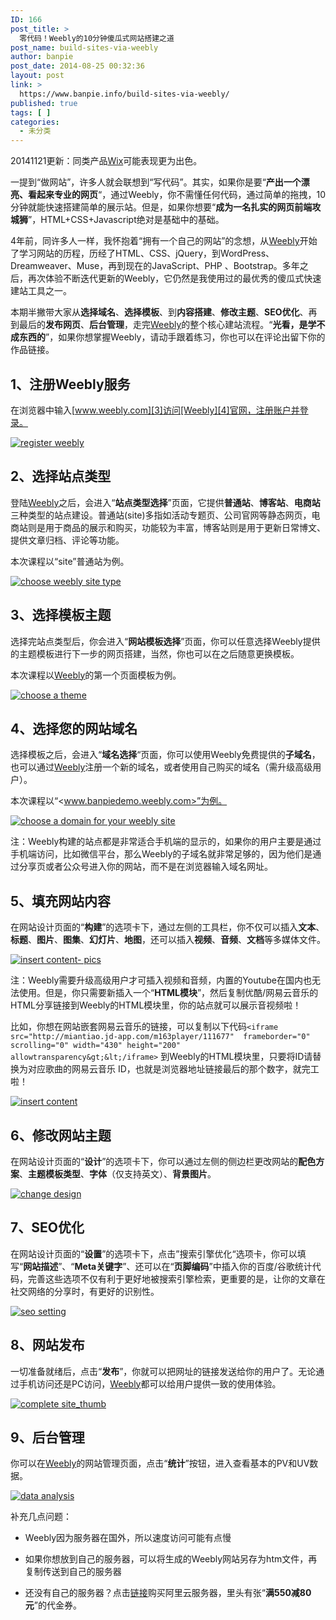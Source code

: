 ```yaml
---
ID: 166
post_title: >
  零代码！Weebly的10分钟傻瓜式网站搭建之道
post_name: build-sites-via-weebly
author: banpie
post_date: 2014-08-25 00:32:36
layout: post
link: >
  https://www.banpie.info/build-sites-via-weebly/
published: true
tags: [ ]
categories:
  - 未分类
---
```

20141121更新：同类产品[Wix][1]可能表现更为出色。

一提到“做网站”，许多人就会联想到“写代码”。其实，如果你是要“**产出一个漂亮、看起来专业的网页**“，通过Weebly，你不需懂任何代码，通过简单的拖拽，10分钟就能快速搭建简单的展示站。但是，如果你想要“**成为一名扎实的网页前端攻城狮**”，HTML+CSS+Javascript绝对是基础中的基础。

4年前，同许多人一样，我怀抱着“拥有一个自己的网站”的念想，从[Weebly][2]开始了学习网站的历程，历经了HTML、CSS、jQuery，到WordPress、Dreamweaver、Muse，再到现在的JavaScript、PHP 、Bootstrap。多年之后，再次体验不断迭代更新的Weebly，它仍然是我使用过的最优秀的傻瓜式快速建站工具之一。

本期半撇带大家从**选择域名**、**选择模板**、到**内容搭建**、**修改主题**、**SEO优化**、再到最后的**发布网页**、**后台管理**，走完[Weebly][2]的整个核心建站流程。“**光看，是学不成东西的**”，如果你想掌握Weebly，请动手跟着练习，你也可以在评论出留下你的作品链接。

## 1、注册Weebly服务

在浏览器中输入[www.weebly.com][3]访问[Weebly][4]官网，注册账户并登录。

[![register weebly][5]][6]

## 2、选择站点类型

登陆[Weebly][2]之后，会进入“**站点类型选择**”页面，它提供**普通站**、**博客站**、**电商站**三种类型的站点建设。普通站(site)多指如活动专题页、公司官网等静态网页，电商站则是用于商品的展示和购买，功能较为丰富，博客站则是用于更新日常博文、提供文章归档、评论等功能。

本次课程以“site”普通站为例。

[![choose weebly site type ][7]][8]

## 3、选择模板主题

选择完站点类型后，你会进入“**网站模板选择**”页面，你可以任意选择Weebly提供的主题模板进行下一步的网页搭建，当然，你也可以在之后随意更换模板。

本次课程以[Weebly][2]的第一个页面模板为例。

[![choose a theme][9]][10]

## 4、选择您的网站域名

选择模板之后，会进入“**域名选择**“页面，你可以使用Weebly免费提供的**子域名**，也可以通过[Weebly][2]注册一个新的域名，或者使用自己购买的域名（需升级高级用户）。

本次课程以“<www.banpiedemo.weebly.com>”为例。

[![choose a domain for your weebly site][11]][12]

注：Weebly构建的站点都是非常适合手机端的显示的，如果你的用户主要是通过手机端访问，比如微信平台，那么Weebly的子域名就非常足够的，因为他们是通过分享页或者公众号进入你的网站，而不是在浏览器输入域名网址。

## 5、填充网站内容

在网站设计页面的“**构建**”的选项卡下，通过左侧的工具栏，你不仅可以插入**文本**、**标题**、**图片**、**图集**、**幻灯片**、**地图**，还可以插入**视频**、**音频**、**文档**等多媒体文件。

[![insert content- pics][13]][14]

注：Weebly需要升级高级用户才可插入视频和音频，内置的Youtube在国内也无法使用。但是，你只需要新插入一个“**HTML模块**”，然后复制优酷/网易云音乐的HTML分享链接到Weebly的HTML模块里，你的站点就可以展示音视频啦！

比如，你想在网站嵌套网易云音乐的链接，可以复制以下代码`<iframe src="http://miantiao.jd-app.com/m163player/111677"  frameborder="0" scrolling="0" width="430" height="200" allowtransparency&gt;&lt;/iframe>` 到Weebly的HTML模块里，只要将ID请替换为对应歌曲的网易云音乐 ID，也就是浏览器地址链接最后的那个数字，就完工啦！

[![insert content][15]][16]

## 6、修改网站主题

在网站设计页面的“**设计**”的选项卡下，你可以通过左侧的侧边栏更改网站的**配色方案**、**主题模板类型**、**字体**（仅支持英文）、**背景图片**。

[![change design][17]][18]

## 7、SEO优化

在网站设计页面的“**设置**”的选项卡下，点击”搜索引擎优化“选项卡，你可以填写“**网站描述**”、“**Meta关键字**”、还可以在“**页脚编码**”中插入你的百度/谷歌统计代码，完善这些选项不仅有利于更好地被搜索引擎检索，更重要的是，让你的文章在社交网络的分享时，有更好的识别性。

[![seo  setting][19]][20]

## 8、网站发布

一切准备就绪后，点击“**发布**”，你就可以把网址的链接发送给你的用户了。无论通过手机访问还是PC访问，[Weebly][2]都可以给用户提供一致的使用体验。

[![complete site_thumb][21]][22]

## 9、后台管理

你可以在[Weebly][2]的网站管理页面，点击“**统计**”按钮，进入查看基本的PV和UV数据。

[![data analysis][23]][24]

补充几点问题：

*   Weebly因为服务器在国外，所以速度访问可能有点慢

*   如果你想放到自己的服务器，可以将生成的Weebly网站另存为htm文件，再复制传送到自己的服务器

*   还没有自己的服务器？点击[链接][25]购买阿里云服务器，里头有张“**满550减80元**”的代金券。

 [1]: http://www.wix.com/
 [2]: http://www.weebly.com/?lang=zh
 [3]: http://www.weebly.com "http://www.weebly.com/?lang=zh"
 [4]: http://www.weebly.com/?lang=zh "注册Weebly"
 [5]: http://7arnhx.com1.z0.glb.clouddn.com/wp-content/uploads/2014/08/registerweebly_thumb.jpg "register weebly"
 [6]: http://7arnhx.com1.z0.glb.clouddn.com/wp-content/uploads/2014/08/registerweebly.jpg
 [7]: http://7arnhx.com1.z0.glb.clouddn.com/wp-content/uploads/2014/08/chooseweeblysitetype_thumb.jpg "choose weebly site type "
 [8]: http://7arnhx.com1.z0.glb.clouddn.com/wp-content/uploads/2014/08/chooseweeblysitetype.jpg
 [9]: http://7arnhx.com1.z0.glb.clouddn.com/wp-content/uploads/2014/08/chooseatheme_thumb.jpg "choose a theme"
 [10]: http://7arnhx.com1.z0.glb.clouddn.com/wp-content/uploads/2014/08/chooseatheme.jpg
 [11]: http://7arnhx.com1.z0.glb.clouddn.com/wp-content/uploads/2014/08/chooseadomainforyourweeblysite_thumb.jpg "choose a domain for your weebly site"
 [12]: http://7arnhx.com1.z0.glb.clouddn.com/wp-content/uploads/2014/08/chooseadomainforyourweeblysite.jpg
 [13]: http://7arnhx.com1.z0.glb.clouddn.com/wp-content/uploads/2014/08/insertcontentpics_thumb.jpg "insert content- pics"
 [14]: http://7arnhx.com1.z0.glb.clouddn.com/wp-content/uploads/2014/08/insertcontentpics.jpg
 [15]: http://7arnhx.com1.z0.glb.clouddn.com/wp-content/uploads/2014/08/insertcontent_thumb.jpg "insert content"
 [16]: http://7arnhx.com1.z0.glb.clouddn.com/wp-content/uploads/2014/08/insertcontent.jpg
 [17]: http://7arnhx.com1.z0.glb.clouddn.com/wp-content/uploads/2014/08/changedesign_thumb.jpg "change design"
 [18]: http://7arnhx.com1.z0.glb.clouddn.com/wp-content/uploads/2014/08/changedesign.jpg
 [19]: http://7arnhx.com1.z0.glb.clouddn.com/wp-content/uploads/2014/08/seosetting_thumb.jpg "seo  setting"
 [20]: http://7arnhx.com1.z0.glb.clouddn.com/wp-content/uploads/2014/08/seosetting.jpg
 [21]: http://7arnhx.com1.z0.glb.clouddn.com/wp-content/uploads/2014/08/complete-site_thumb-503x1024.jpg
 [22]: http://7arnhx.com1.z0.glb.clouddn.com/wp-content/uploads/2014/08/complete-site_thumb.jpg
 [23]: http://7arnhx.com1.z0.glb.clouddn.com/wp-content/uploads/2014/08/dataanalysis_thumb.jpg "data analysis"
 [24]: http://7arnhx.com1.z0.glb.clouddn.com/wp-content/uploads/2014/08/dataanalysis.jpg
 [25]: http://promotion.aliyun.com/act/aliyun/kjmedia/activity_3.html?ali_trackid=2:mm_13429164_7164438_24318027:1407557480_2k5_541541622#tocoupon